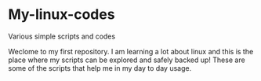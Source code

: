 # My-linux-codes
Various simple scripts and codes

Weclome to my first repository. I am learning a lot about 
linux and this is the place where my scripts can be explored
and safely backed up! These are some of the scripts that help
me in my day to day usage.
